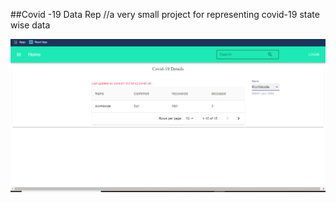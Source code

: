 ##Covid -19 Data Rep 
//a very small project for representing covid-19 state wise data

![](https://github.com/jobinvarghese18/covid-19-District-wise-Data/blob/master/Capture.PNG)
